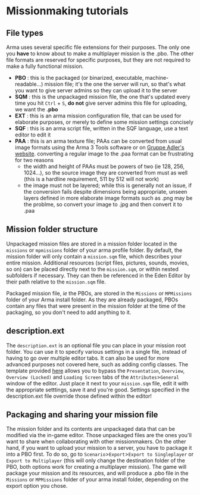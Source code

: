# Missionmaking tutorials

## File types

Arma uses several specific file extensions for their purposes. The only one you **have** to know about to make a multiplayer mission is the .pbo.
The other file formats are reserved for specific purposes, but they are not required to make a fully functional mission.

- **PBO** :  this is the packaged (or binarized, executable, machine-readable...) mission file; it's the one the server will run, so that's what you want to give server admins so they can upload it to the server
- **SQM** :  this is the unpackaged mission file, the one that's updated every time you hit `Ctrl` + `S`, **do not** give server admins this file for uploading, we want the **.pbo**
- **EXT** :  this is an arma mission configuration file, that can be used for elaborate purposes, or merely to define some mission settings concisely
- **SQF** :  this is an arma script file, written in the SQF language, use a text editor to edit it
- **PAA** :  this is an arma texture file; PAAs can be converted from usual image formats using the Arma 3 Tools software or on [Gruppe Adler's website](https://paa.gruppe-adler.de/).
converting a regular image to the .paa format can be frustrating for two reasons
  - the width and height of PAAs must be powers of two (ie 128, 256, 1024...), so the source image they are converted from must as well (this is a hardline requirement, 511 by 512 will not work)
  - the image must not be layered; while this is generally not an issue, if the conversion fails despite dimensions being appropriate, unseen layers defined in more elaborate image formats such as .png may be the problme, so convert your image to .jpg and then convert it to .paa

## Mission folder structure

Unpackaged mission files are stored in a mission folder located in the `missions` or `mpmissions` folder of your arma profile folder.
By default, the mission folder will only contain a `mission.sqm` file, which describes your entire mission.
Additional resources (script files, pictures, sounds, movies, so on) can be placed directly next to the `mission.sqm`, or within nested subfolders if necessary.
They can then be referenced in the Eden Editor by their path relative to the `mission.sqm` file.

Packaged mission file, *ie* the PBOs, are stored in the `Missions` or `MPMissions` folder of your Arma install folder.
As they are already packaged, PBOs contain any files that were present in the mission folder at the time of the packaging, so you don't need to add anything to it.

## description.ext

The `description.ext` is an optional file you can place in your mission root folder.
You can use it to specify various settings in a single file, instead of having to go over multiple editor tabs.
It can also be used for more advanced purposes not covered here, such as adding config classes.
The template provided [here](description.ext) allows you to bypass the `Presentation`, `Overview`, `Overview (Locked)` and `Loading Screen` tabs of the `Attributes`>`General` window of the editor.
Just place it next to your `mission.sqm` file, edit it with the appropriate setttings, save it and you're good. 
Settings specified in the description.ext file override those defined within the editor!
 
## Packaging and sharing your mission file

The mission folder and its contents are unpackaged data that can be modified via the in-game editor.
Those unpackaged files are the ones you'll want to share when collaborating with other missionmakers.
On the other hand, if you want to upload your mission to a server, you have to package it into a PBO first.
To do so, go to `Scenario`>`Export`>`Export to Singleplayer` or `Export to Multiplayer` (this will only change the destination folder of the PBO, both options work for creating a multiplayer mission).
The game will package your mission and its resources, and will produce a .pbo file in the `Missions` or `MPMissions` folder of your arma install folder, depending on the export option you chose.
